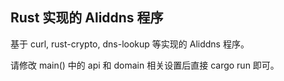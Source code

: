 ## Rust 实现的 Aliddns 程序

基于 curl, rust-crypto, dns-lookup 等实现的 Aliddns 程序。

请修改 main() 中的 api 和 domain 相关设置后直接 cargo run 即可。